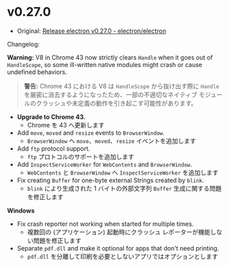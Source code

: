 # v0.27.0

- Original: [Release electron v0.27.0 - electron/electron](https://github.com/electron/electron/releases/tag/v0.27.0)

Changelog:

**Warning:** V8 in Chrome 43 now strictly clears `Handle` when it goes out of `HandleScope`, so some ill-written native modules might crash or cause undefined behaviors.

> **警告:** Chrome 43 における V8 は `HandleScope` から抜け出す際に `Handle` を厳密に消去するようになったため、一部の不適切なネイティブ モジュールのクラッシュや未定義の動作を引き起こす可能性があります。

- **Upgrade to Chrome 43.**
  - Chrome を 43 へ更新します
- Add `move`, `moved` and `resize` events to `BrowserWindow`.
  - `BrowserWindow` へ `move`、`moved`、`resize` イベントを追加します
- Add `ftp` protocol support.
  - `ftp` プロトコルのサポートを追加します
- Add `InspectServiceWorker` for `WebContents` and `BrowserWindow`.
  - `WebContents` と `BrowserWindow` へ `InspectServiceWorker` を追加します
- Fix creating `Buffer` for one-byte external Strings created by `blink`.
  - `blink` により生成された 1 バイトの外部文字列 `Buffer` 生成に関する問題を修正します

**Windows**

- Fix crash reporter not working when started for multiple times.
  - 複数回の (アプリケーション) 起動時にクラッシュ レポーターが機能しない問題を修正します
- Separate `pdf.dll` and make it optional for apps that don't need printing.
  - `pdf.dll` を分離して印刷を必要としないアプリではオプションとします
